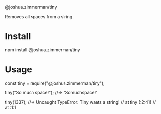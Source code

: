 @joshua.zimmerman/tiny

Removes all spaces from a string.

# Install 
npm install @joshua.zimmerman/tiny

# Usage
const tiny = require("@joshua.zimmerman/tiny");

tiny("So much space!");
//=> "Somuchspace!"

tiny(1337);
//=> Uncaught TypeError: Tiny wants a string!
//    at tiny (<anonymous>:2:41)
//    at <anonymous>:1:1
